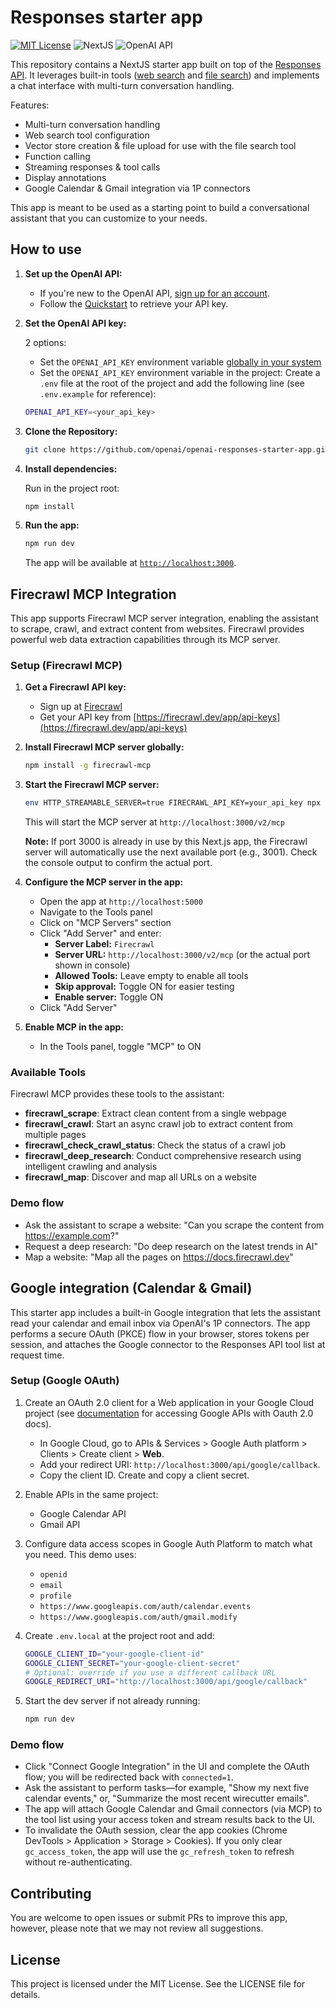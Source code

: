 # Responses starter app

[![MIT License](https://img.shields.io/badge/License-MIT-green.svg)](LICENSE)
![NextJS](https://img.shields.io/badge/Built_with-NextJS-blue)
![OpenAI API](https://img.shields.io/badge/Powered_by-OpenAI_API-orange)

This repository contains a NextJS starter app built on top of the [Responses API](https://platform.openai.com/docs/api-reference/responses).
It leverages built-in tools ([web search](https://platform.openai.com/docs/guides/tools-web-search?api-mode=responses) and [file search](https://platform.openai.com/docs/guides/tools-file-search)) and implements a chat interface with multi-turn conversation handling.

Features:

- Multi-turn conversation handling
- Web search tool configuration
- Vector store creation & file upload for use with the file search tool
- Function calling
- Streaming responses & tool calls
- Display annotations
- Google Calendar & Gmail integration via 1P connectors

This app is meant to be used as a starting point to build a conversational assistant that you can customize to your needs.

## How to use

1. **Set up the OpenAI API:**

   - If you're new to the OpenAI API, [sign up for an account](https://platform.openai.com/signup).
   - Follow the [Quickstart](https://platform.openai.com/docs/quickstart) to retrieve your API key.

2. **Set the OpenAI API key:**

   2 options:

   - Set the `OPENAI_API_KEY` environment variable [globally in your system](https://platform.openai.com/docs/libraries#create-and-export-an-api-key)
   - Set the `OPENAI_API_KEY` environment variable in the project: Create a `.env` file at the root of the project and add the following line (see `.env.example` for reference):

   ```bash
   OPENAI_API_KEY=<your_api_key>
   ```

3. **Clone the Repository:**

   ```bash
   git clone https://github.com/openai/openai-responses-starter-app.git
   ```

4. **Install dependencies:**

   Run in the project root:

   ```bash
   npm install
   ```

5. **Run the app:**

   ```bash
   npm run dev
   ```

   The app will be available at [`http://localhost:3000`](http://localhost:3000).

## Firecrawl MCP Integration

This app supports Firecrawl MCP server integration, enabling the assistant to scrape, crawl, and extract content from websites. Firecrawl provides powerful web data extraction capabilities through its MCP server.

### Setup (Firecrawl MCP)

1. **Get a Firecrawl API key:**
   - Sign up at [Firecrawl](https://firecrawl.dev)
   - Get your API key from [https://firecrawl.dev/app/api-keys](https://firecrawl.dev/app/api-keys)

2. **Install Firecrawl MCP server globally:**
   ```bash
   npm install -g firecrawl-mcp
   ```

3. **Start the Firecrawl MCP server:**
   ```bash
   env HTTP_STREAMABLE_SERVER=true FIRECRAWL_API_KEY=your_api_key npx -y firecrawl-mcp
   ```
   
   This will start the MCP server at `http://localhost:3000/v2/mcp`
   
   **Note:** If port 3000 is already in use by this Next.js app, the Firecrawl server will automatically use the next available port (e.g., 3001). Check the console output to confirm the actual port.

4. **Configure the MCP server in the app:**
   - Open the app at `http://localhost:5000`
   - Navigate to the Tools panel
   - Click on "MCP Servers" section
   - Click "Add Server" and enter:
     - **Server Label:** `Firecrawl`
     - **Server URL:** `http://localhost:3000/v2/mcp` (or the actual port shown in console)
     - **Allowed Tools:** Leave empty to enable all tools
     - **Skip approval:** Toggle ON for easier testing
     - **Enable server:** Toggle ON
   - Click "Add Server"

5. **Enable MCP in the app:**
   - In the Tools panel, toggle "MCP" to ON

### Available Tools

Firecrawl MCP provides these tools to the assistant:
- **firecrawl_scrape**: Extract clean content from a single webpage
- **firecrawl_crawl**: Start an async crawl job to extract content from multiple pages
- **firecrawl_check_crawl_status**: Check the status of a crawl job
- **firecrawl_deep_research**: Conduct comprehensive research using intelligent crawling and analysis
- **firecrawl_map**: Discover and map all URLs on a website

### Demo flow

- Ask the assistant to scrape a website: "Can you scrape the content from https://example.com?"
- Request a deep research: "Do deep research on the latest trends in AI"
- Map a website: "Map all the pages on https://docs.firecrawl.dev"

## Google integration (Calendar & Gmail)

This starter app includes a built-in Google integration that lets the assistant read your calendar and email inbox via OpenAI's 1P connectors. The app performs a secure OAuth (PKCE) flow in your browser, stores tokens per session, and attaches the Google connector to the Responses API tool list at request time.

### Setup (Google OAuth)

1. Create an OAuth 2.0 client for a Web application in your Google Cloud project (see [documentation](https://developers.google.com/identity/protocols/oauth2) for accessing Google APIs with Oauth 2.0 docs).
   - In Google Cloud, go to APIs & Services > Google Auth platform > Clients > Create client > **Web**.
   - Add your redirect URI: `http://localhost:3000/api/google/callback`.
   - Copy the client ID. Create and copy a client secret.
2. Enable APIs in the same project:
   - Google Calendar API
   - Gmail API
3. Configure data access scopes in Google Auth Platform to match what you need. This demo uses:
   - `openid`
   - `email`
   - `profile`
   - `https://www.googleapis.com/auth/calendar.events`
   - `https://www.googleapis.com/auth/gmail.modify`
4. Create `.env.local` at the project root and add:

   ```bash
   GOOGLE_CLIENT_ID="your-google-client-id"
   GOOGLE_CLIENT_SECRET="your-google-client-secret"
   # Optional: override if you use a different callback URL
   GOOGLE_REDIRECT_URI="http://localhost:3000/api/google/callback"
   ```

5. Start the dev server if not already running:

   ```bash
   npm run dev
   ```

### Demo flow

- Click "Connect Google Integration" in the UI and complete the OAuth flow; you will be redirected back with `connected=1`.
- Ask the assistant to perform tasks—for example, "Show my next five calendar events," or, "Summarize the most recent wirecutter emails".
- The app will attach Google Calendar and Gmail connectors (via MCP) to the tool list using your access token and stream results back to the UI.
- To invalidate the OAuth session, clear the app cookies (Chrome DevTools > Application > Storage > Cookies). If you only clear `gc_access_token`, the app will use the `gc_refresh_token` to refresh without re-authenticating.

## Contributing

You are welcome to open issues or submit PRs to improve this app, however, please note that we may not review all suggestions.

## License

This project is licensed under the MIT License. See the LICENSE file for details.

